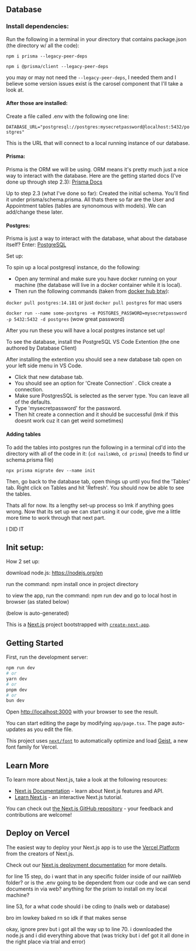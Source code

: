 ## Database

### Install dependencies:
Run the following in a terminal in your directory that contains package.json (the directory w/ all the code):

`npm i prisma --legacy-peer-deps`

`npm i @prisma/client --legacy-peer-deps`

you may or may not need the `--legacy-peer-deps`, I needed them and I believe some version issues exist is the carosel component that I'll take a look at. 

#### After those are installed:
Create a file called .env with the following one line:

`DATABASE_URL="postgresql://postgres:mysecretpassword@localhost:5432/postgres"`

This is the URL that will connect to a local running instance of our database. 

#### Prisma:
Prisma is the ORM we will be using. ORM means it's pretty much just a nice way to interact with the database.
Here are the getting started docs (I've done up through step 2.3): [Prisma Docs](https://www.prisma.io/docs/guides/nextjs)

Up to step 2.3 (what I've done so far): Created the initial schema. You'll find it under prisma/schema.prisma. All thats there so far are the User and Appointment tables (tables are synonomous with models). We can add/change these later.

#### Postgres:
Prisma is just a way to interact with the database, what about the database itself? Enter: [PostgreSQL](https://www.postgresql.org/)

Set up:

To spin up a local postgresql instance, do the following:

+ Open any terminal and make sure you have docker running on your machine (the database will live in a docker container while it is local). 
+ Then run the following commands (taken from [docker hub btw](https://hub.docker.com/_/postgres)):

`docker pull postgres:14.181` or just `docker pull postgres` for mac users

`docker run --name some-postgres -e POSTGRES_PASSWORD=mysecretpassword -p 5432:5432 -d postgres` (wow great password)


After you run these you will have a local postgres instance set up!

To see the database, install the PostgreSQL VS Code Extention (the one authored by Database Client)

After installing the extention you should see a new database tab open on your left side menu in VS Code. 
+ Click that new database tab. 
+ You should see an option for 'Create Connection' . Click create a connection. 
+ Make sure PostgresSQL is selected as the server type. You can leave all of the defaults.
+ Type 'mysecretpassword' for the password. 
+ Then hit create a connection and it should be successful (lmk if this doesnt work cuz it can get weird sometimes)

#### Adding tables

To add the tables into postgres run the following in a terminal cd'd into the directory with all of the code in it:
(`cd nailsWeb`, `cd prisma`) (needs to find ur schema.prisma file)

`npx prisma migrate dev --name init`

Then, go back to the database tab, open things up until you find the 'Tables' tab. Right click on Tables and hit 'Refresh'. You should now be able to see the tables. 

Thats all for now. Its a lengthy set-up process so lmk if anything goes wrong. Now that its set up we can start using it our code, give me a little more time to work through that next part. 

I DID IT

## Init setup:

How 2 set up:

download node.js: https://nodejs.org/en

run the command: npm install once in project directory 

to view the app, run the command: npm run dev and go to local host in browser (as stated below)

(below is auto-generated)

This is a [Next.js](https://nextjs.org) project bootstrapped with [`create-next-app`](https://nextjs.org/docs/app/api-reference/cli/create-next-app).

## Getting Started

First, run the development server:

```bash
npm run dev
# or
yarn dev
# or
pnpm dev
# or
bun dev
```

Open [http://localhost:3000](http://localhost:3000) with your browser to see the result.

You can start editing the page by modifying `app/page.tsx`. The page auto-updates as you edit the file.

This project uses [`next/font`](https://nextjs.org/docs/app/building-your-application/optimizing/fonts) to automatically optimize and load [Geist](https://vercel.com/font), a new font family for Vercel.

## Learn More

To learn more about Next.js, take a look at the following resources:

- [Next.js Documentation](https://nextjs.org/docs) - learn about Next.js features and API.
- [Learn Next.js](https://nextjs.org/learn) - an interactive Next.js tutorial.

You can check out [the Next.js GitHub repository](https://github.com/vercel/next.js) - your feedback and contributions are welcome!

## Deploy on Vercel

The easiest way to deploy your Next.js app is to use the [Vercel Platform](https://vercel.com/new?utm_medium=default-template&filter=next.js&utm_source=create-next-app&utm_campaign=create-next-app-readme) from the creators of Next.js.

Check out our [Next.js deployment documentation](https://nextjs.org/docs/app/building-your-application/deploying) for more details.



for line 15 step, do i want that in any specific folder inside of our nailWeb folder? or is the .env going to be dependent from our code and we can send documents in via web?
anything for the prism to install on my local machine?

line 53, for a what code should i be cding to (nails web or database)

bro im lowkey baked rn so idk if that makes sense

okay, ignore prev but i got all the way up to line 70. i downloaded the node.js and i did everything above that (was tricky but i def got it all done in the right place via trial and error)